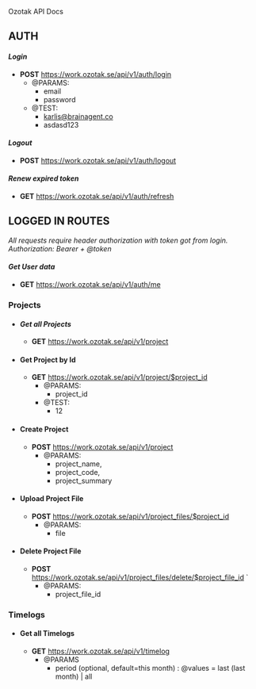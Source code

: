 

Ozotak API Docs

## AUTH

  

#### *Login*

* **POST** https://work.ozotak.se/api/v1/auth/login 
	* @PARAMS: 
		* email
		* password
	* @TEST:
		* karlis@brainagent.co 
		* asdasd123 

#### *Logout*

* **POST** https://work.ozotak.se/api/v1/auth/logout

#### *Renew expired token*

* **GET** https://work.ozotak.se/api/v1/auth/refresh

  

## LOGGED IN ROUTES

*All requests require header authorization with token got from login. Authorization: Bearer + @token*

#### *Get User data*

* **GET** https://work.ozotak.se/api/v1/auth/me

### Projects

  

 - #### *Get all Projects*
   
	 - **GET** https://work.ozotak.se/api/v1/project
 - #### Get Project by Id
   
	 - **GET** https://work.ozotak.se/api/v1/project/$project_id 
		 - @PARAMS: 
			 - project_id
		- @TEST: 
			- 12

 - #### Create Project

	* **POST** https://work.ozotak.se/api/v1/project 
		* @PARAMS: 
			* project_name, 
			* project_code, 
			* project_summary

 - #### Upload Project File
   
	 - **POST** https://work.ozotak.se/api/v1/project_files/$project_id 
		 - @PARAMS: 
			 - file

 - #### Delete Project File
   
   - **POST** https://work.ozotak.se/api/v1/project_files/delete/$project_file_id `
		- @PARAMS: 
			- project_file_id
			
### Timelogs

 - #### Get all Timelogs
   
   * **GET** https://work.ozotak.se/api/v1/timelog
	   * @PARAMS
		   * period (optional, default=this month) : @values = last (last month) | all 

<!--stackedit_data:
eyJoaXN0b3J5IjpbODU4NDUyOTY5LC03NzY0MTI3MCwtMTYyMD
g3ODE1MiwtMTYxNTUxMjU5NCwxODgzNzM1MTddfQ==
-->